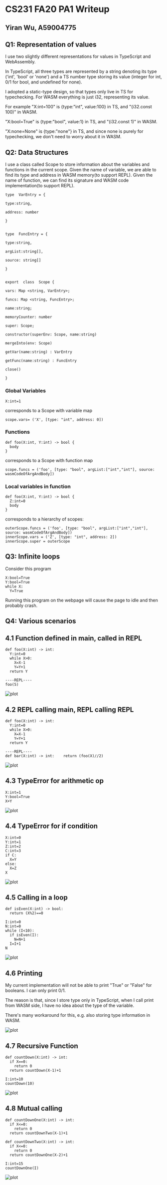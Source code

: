 # CS231 FA20 PA1 Writeup
## Yiran Wu, A59004775

## Q1: Representation of values
I use two slightly different representations for values in TypeScript and WebAssembly.

In TypeScript, all three types are represented by a string denoting its type ('int', 'bool' or 'none') and a TS number type storing its value (integer for int, 0/1 for bool, and undefined for none).

I adopted a static-type design, so that types only live in TS for typechecking. For WASM everything is just i32, representing its value.

For example "X:int=100" is {type:"int", value:100} in TS, and "(i32.const 100)" in WASM.

"X:bool=True" is {type:"bool", value:1} in TS, and "(i32.const 1)" in WASM.

"X:none=None" is {type:"none"} in TS, and since none is purely for typechecking, we don't need to worry about it in WASM.


## Q2: Data Structures
I use a class called Scope to store information about the variables and functions in the current scope. Given the name of variable, we are able to find its type and address in WASM memory(to support REPL). Given the name of function, we can find its signature and WASM code implementation(to support REPL).
```
type  VarEntry = {

type:string,

address: number

}

  
type  FuncEntry = {

type:string,

argList:string[],

source: string[]

}


export  class  Scope {

vars: Map <string, VarEntry>;

funcs: Map <string, FuncEntry>;

name:string;

memoryCounter: number

super: Scope;

constructor(superEnv: Scope, name:string)

mergeInto(env: Scope)

getVar(name:string) : VarEntry 

getFunc(name:string) : FuncEntry

close()

}
```
### Global Variables
```
X:int=1
```
corresponds to a Scope with variable map
```
scope.vars= ('X', [type: "int", address: 0])
```
### Functions
```
def foo(X:int, Y:int) -> bool {
  body
}
```
corresponds to a Scope with function map
```
scope.funcs = ('foo', [type: "bool", argList:["int","int"], source: wasmCodeOfArgAndBody])
```
### Local variables in function
```
def foo(X:int, Y:int) -> bool {
  Z:int=0
  body
}
```
corresponds to a hierarchy of scopes:
```
outerScope.funcs = ('foo', [type: "bool", argList:["int","int"], source: wasmCodeOfArgAndBody])
innerScope.vars = ('Z', [type: "int", address: 2])
innerScope.super = outerScope
```
## Q3: Infinite loops
Consider this program
```
X:bool=True
Y:bool=True
while X:
  Y=True
```
Running this program on the webpage will cause the page to idle and then probably crash.

## Q4: Various scenarios

## 4.1 Function defined in main, called in REPL
```
def foo(X:int) -> int:
  Y:int=0
  while X>0:
    X=X-1
    Y=Y+1
  return Y

----REPL----
foo(5)
```

![plot](./images/4-1.png)

## 4.2 REPL calling main, REPL calling REPL
```
def foo(X:int) -> int:
  Y:int=0
  while X>0:
    X=X-1
    Y=Y+1
  return Y

----REPL----
def bar(X:int) -> int:    return (foo(X)//2)
```


![plot](./images/4-2.png)

## 4.3 TypeError for arithmetic op
```
X:int=1
Y:bool=True
X+Y
```


![plot](./images/4-3.png)

## 4.4 TypeError for if condition
```
X:int=0
Y:int=1
Z:int=2
C:int=3
if C:
  X=Y
else:
  X=Z
X
```


![plot](./images/4-4.png)

## 4.5 Calling in a loop
```
def isEven(X:int) -> bool:
  return (X%2)==0

I:int=0
N:int=0
while (I<10):
  if isEven(I):
    N=N+1
  I=I+1
N
```


![plot](./images/4-5.png)

## 4.6 Printing
My current implementation will not be able to print "True" or "False" for booleans. I can only print 0/1.

The reason is that, since I store type only in TypeScript, when I call print from WASM side, I have no idea about the type of the variable.

There's many workaround for this, e.g. also storing type information in WASM.


![plot](./images/4-6.png)

## 4.7 Recursive Function
```
def countDown(X:int) -> int:
  if X==0:
    return 0
  return countDown(X-1)+1

I:int=10
countDown(10)
```


![plot](./images/4-7.png)

## 4.8 Mutual calling
```
def countDownOne(X:int) -> int:
  if X<=0:
    return 0
  return countDownTwo(X-1)+1

def countDownTwo(X:int) -> int:
  if X<=0:
    return 0
  return countDownOne(X-2)+1

I:int=15
countDownOne(I)
```

![plot](./images/4-8.png)